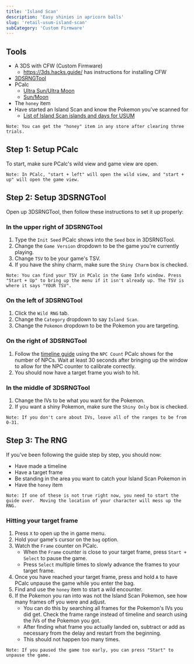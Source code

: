 ```yaml
---
title: 'Island Scan'
description: 'Easy shinies in apricorn balls'
slug: 'retail-usum-island-scan'
subCategory: 'Custom Firmware'
---
```


## Tools

- A 3DS with CFW (Custom Firmware)
  - https://3ds.hacks.guide/ has instructions for installing CFW
- [3DSRNGTool](https://github.com/wwwwwwzx/3DSRNGTool/releases)
- PCalc
  - [Ultra Sun/Ultra Moon](https://pokemonrng.com/downloads/pcalc/pcalc-usum.zip)
  - [Sun/Moon](https://pokemonrng.com/downloads/pcalc/pcalc-sm.zip)
- The `honey` item
- Have started an Island Scan and know the Pokemon you've scanned for
  - [List of Island Scan islands and days for USUM](https://pokemonrng.com/guides/tools/en/Island%20Scan%20Pokemon%20-%20USUM/)

```
Note: You can get the "honey" item in any store after clearing three trials.
```

## Step 1: Setup PCalc

To start, make sure PCalc's wild view and game view are open.

```
Note: In PCalc, "start + left" will open the wild view, and "start + up" will open the game view.
```

## Step 2: Setup 3DSRNGTool

Open up 3DSRNGTool, then follow these instructions to set it up properly:

### In the upper right of 3DSRNGTool

1. Type the `Init Seed` PCalc shows into the `Seed` box in 3DSRNGTool.
2. Change the `Game Version` dropdown to be the game you're currently playing.
3. Change `TSV` to be your game's TSV.
4. If you have the shiny charm, make sure the `Shiny Charm` box is checked.

```
Note: You can find your TSV in PCalc in the Game Info window. Press "Start + Up" to bring up the menu if it isn't already up. The TSV is where it says "YOUR TSV".
```

### On the left of 3DSRNGTool

1. Click the `Wild RNG` tab.
2. Change the `Category` dropdown to say `Island Scan`.
3. Change the `Pokemon` dropdown to be the Pokemon you are targeting.

### On the right of 3DSRNGTool

1. Follow the [timeline guide](https://pokemonrng.com/guides/usum/en/Timeline%20Guide/) using the `NPC Count` PCalc shows for the number of NPCs. Wait at least 30 seconds after bringing up the window to allow for the NPC counter to calibrate correctly.
2. You should now have a target frame you wish to hit.

### In the middle of 3DSRNGTool

1. Change the IVs to be what you want for the Pokemon.
2. If you want a shiny Pokemon, make sure the `Shiny Only` box is checked.

```
Note: If you don't care about IVs, leave all of the ranges to be from 0-31.
```

## Step 3: The RNG

If you've been following the guide step by step, you should now:

- Have made a timeline
- Have a target frame
- Be standing in the area you want to catch your Island Scan Pokemon in
- Have the `honey` item

```
Note: If one of these is not true right now, you need to start the guide over.  Moving the location of your character will mess up the RNG.
```

### Hitting your target frame

1. Press `X` to open up the in game menu.
2. Hold your game's cursor on the `bag` option.
3. Watch the `Frame` counter on PCalc.
   - When the `Frame` counter is close to your target frame, press `Start + Select` to pause the game.
   - Press `Select` multiple times to slowly advance the frames to your target frame.
4. Once you have reached your target frame, press and hold `A` to have PCalc unpause the game while you enter the bag.
5. Find and use the `honey` item to start a wild encounter.
6. If the Pokemon you ran into was not the Island Scan Pokemon, see how many frames off you were and adjust.
   - You can do this by searching all frames for the Pokemon's IVs you did get. Check the frame range instead of timeline and search using the IVs of the Pokemon you got.
   - After finding what frame you actually landed on, subtract or add as necessary from the delay and restart from the beginning.
   - This should not happen too many times.

```
Note: If you paused the game too early, you can press "Start" to unpause the game.
```
